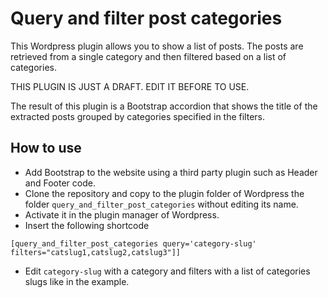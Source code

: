 # Query and filter post categories
This Wordpress plugin allows you to show a list of posts. The posts are retrieved from a single category and then filtered based on a list of categories.

THIS PLUGIN IS JUST A DRAFT. EDIT IT BEFORE TO USE.

The result of this plugin is a Bootstrap accordion that shows the title of the extracted posts grouped by categories specified in the filters.



## How to use

- Add Bootstrap to the website using a third party plugin such as Header and Footer code.
- Clone the repository and copy to the plugin folder of Wordpress the folder `query_and_filter_post_categories` without editing its name.
- Activate it in the plugin manager of Wordpress. 
- Insert the following shortcode

```
[query_and_filter_post_categories query='category-slug' filters="catslug1,catslug2,catslug3"]]
```

- Edit `category-slug` with a category and filters with a list of categories slugs like in the example.

